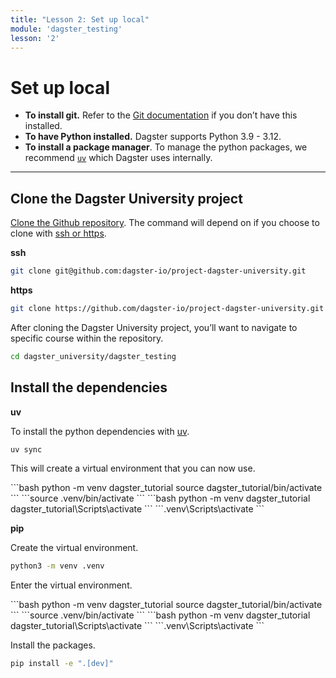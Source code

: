 ```yaml
---
title: "Lesson 2: Set up local"
module: 'dagster_testing'
lesson: '2'
---
```


# Set up local

- **To install git.** Refer to the [Git documentation](https://github.com/git-guides/install-git) if you don’t have this installed.
- **To have Python installed.**  Dagster supports Python 3.9 - 3.12.
- **To install a package manager**. To manage the python packages, we recommend [`uv`]((https://docs.astral.sh/uv/)) which Dagster uses internally.

---

## Clone the Dagster University project

[Clone the Github repository](https://docs.github.com/en/repositories/creating-and-managing-repositories/cloning-a-repository). The command will depend on if you choose to clone with [ssh or https](https://graphite.dev/guides/git-clone-ssh-vs-https).

**ssh**

```bash
git clone git@github.com:dagster-io/project-dagster-university.git
```

**https**

```bash
git clone https://github.com/dagster-io/project-dagster-university.git
```

After cloning the Dagster University project, you’ll want to navigate to specific course within the repository.

```bash
cd dagster_university/dagster_testing
```

## Install the dependencies

**uv**

To install the python dependencies with [uv](https://docs.astral.sh/uv/).

```bash
uv sync
```

This will create a virtual environment that you can now use.

<Tabs>
    <TabItem value="macos" label="MacOS">
    ```bash python -m venv dagster_tutorial source dagster_tutorial/bin/activate ```
    ```source .venv/bin/activate ```
    </TabItem>
    <TabItem value="windows" label="Windows">
    ```bash python -m venv dagster_tutorial dagster_tutorial\Scripts\activate ```
    ```.venv\Scripts\activate ```
    </TabItem>
</Tabs>

**pip**

Create the virtual environment.

```bash
python3 -m venv .venv
```

Enter the virtual environment.

<Tabs>
    <TabItem value="macos" label="MacOS">
    ```bash python -m venv dagster_tutorial source dagster_tutorial/bin/activate ```
    ```source .venv/bin/activate ```
    </TabItem>
    <TabItem value="windows" label="Windows">
    ```bash python -m venv dagster_tutorial dagster_tutorial\Scripts\activate ```
    ```.venv\Scripts\activate ```
    </TabItem>
</Tabs>

Install the packages.

```bash
pip install -e ".[dev]"
```